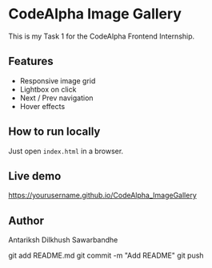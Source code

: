 # CodeAlpha Image Gallery
This is my Task 1 for the CodeAlpha Frontend Internship.

## Features
- Responsive image grid
- Lightbox on click
- Next / Prev navigation
- Hover effects

## How to run locally
Just open `index.html` in a browser.

## Live demo
https://yourusername.github.io/CodeAlpha_ImageGallery

## Author
Antariksh Dilkhush Sawarbandhe

git add README.md
git commit -m "Add README"
git push
